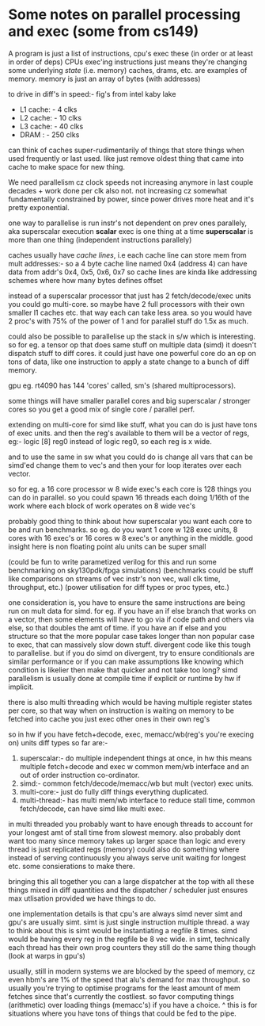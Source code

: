 # Some notes on parallel processing and exec (some from cs149)

A program is just a list of instructions, cpu's exec these (in order or at least in order of deps)
CPUs exec'ing instructions just means they're changing some underlying *state* (i.e. memory)
caches, drams, etc. are examples of memory. memory is just an array of bytes (with addresses)

to drive in diff's in speed:-
fig's from intel kaby lake
- L1 cache: - 4 clks
- L2 cache: - 10 clks
- L3 cache: - 40 clks
- DRAM    : - 250 clks

can think of caches super-rudimentarily of things that store things when used frequently or last used.
like just remove oldest thing that came into cache to make space for new thing.

We need parallelism cz clock speeds not increasing anymore in last couple decades + work done per clk also not.
not increasing cz somewhat fundamentally constrained by power, since power drives more heat and it's pretty exponential.

one way to parallelise is run instr's not dependent on prev ones parallely, aka superscalar execution
**scalar** exec is one thing at a time **superscalar** is more than one thing (independent instructions parallely)

caches usually have *cache lines*, i.e each cache line can store mem from mult addresses:-
so a 4 byte cache line named 0x4 (address 4) can have data from addr's 0x4, 0x5, 0x6, 0x7
so cache lines are kinda like addressing schemes where how many bytes defines offset

instead of a superscalar processor that just has 2 fetch/decode/exec units you could go multi-core.
so maybe have 2 full processors with their own smaller l1 caches etc. that way each can take less area.
so you would have 2 proc's with 75% of the power of 1 and for parallel stuff do 1.5x as much.

could also be possible to parallelise up the stack in s/w which is interesting.
so for eg. a tensor op that does same stuff on multiple data (simd) it doesn't dispatch stuff to diff cores.
it could just have one powerful core do an op on tons of data, like one instruction to apply a state change
to a bunch of diff memory.

gpu eg. rt4090 has 144 'cores' called, sm's (shared multiprocessors).

some things will have smaller parallel cores and big superscalar / stronger cores so you get a good mix
of single core / parallel perf.

extending on multi-core for simd like stuff, what you can do is just have tons of exec units.
and then the reg's available to them will be a vector of regs, eg:-
logic [8] reg0 instead of logic reg0, so each reg is x wide.

and to use the same in sw what you could do is change all vars that can be simd'ed change them to vec's
and then your for loop iterates over each vector.

so for eg. a 16 core processor w 8 wide exec's each core is 128 things you can do in parallel.
so you could spawn 16 threads each doing 1/16th of the work where each block of work operates on 8 wide vec's

probably good thing to think about how superscalar you want each core to be and run benchmarks.
so eg. do you want 1 core w 128 exec units, 8 cores with 16 exec's or 16 cores w 8 exec's or anything in the middle.
good insight here is non floating point alu units can be super small

(could be fun to write parametized verilog for this and run some benchmarking on sky130pdk/fpga simulations)
(benchmarks could be stuff like comparisons on streams of vec instr's non vec, wall clk time, throughput, etc.)
(power utilisation for diff types or proc types, etc.)

one consideration is, you have to ensure the same instructions are being run on mult data for simd.
for eg. if you have an if else branch that works on a vector, then some elements will have to go via if code path
and others via else, so that doubles the amt of time.
if you have an if else and you structure so that the more popular case takes longer than non popular case to exec,
that can massively slow down stuff. divergent code like this tough to parallelise.
but if you do simd on divergent, try to ensure conditionals are similar performance or if you can make assumptions
like knowing which condition is likelier then make that quicker and not take too long?
simd parallelism is usually done at compile time if explicit or runtime by hw if implicit.

there is also multi threading which would be having multiple register states per core, so that way when on instruction
is waiting on memory to be fetched into cache you just exec other ones in their own reg's

so in hw if you have fetch+decode, exec, memacc/wb(reg's you're execing on) units diff types so far are:-
1. superscalar:- do multiple independent things at once, in hw this means multiple fetch+decode and exec w common mem/wb interface and an out of order instruction co-ordinator.
2. simd:- common fetch/decode/memacc/wb but mult (vector) exec units.
3. multi-core:- just do fully diff things everything duplicated.
4. multi-thread:- has multi mem/wb interface to reduce stall time, common fetch/decode, can have simd like multi exec.

in multi threaded you probably want to have enough threads to account for your longest amt of stall time from slowest memory.
also probably dont want too many since memory takes up larger space than logic and every thread is just replicated regs (memory)
could also do something where instead of serving continuously you always serve unit waiting for longest etc. some consierations to make there.

bringing this all together you can a large dispatcher at the top with all these things mixed in diff quantities and the dispatcher / scheduler just ensures max utlisation provided we have things to do.

one implementation details is that cpu's are always simd never simt and gpu's are usually simt.
simt is just single instruction multiple thread.
a way to think about this is simt would be instantiating a regfile 8 times.
simd would be having every reg in the regfile be 8 vec wide.
in simt, technically each thread has their own prog counters they still do the same thing though (look at warps in gpu's)

usually, still in modern systems we are blocked by the speed of memory, cz even hbm's are 1% of the speed that alu's demand for max throughput.
so usually you're trying to optimise programs for the least amount of mem fetches since that's currently the costliest.
so favor computing things (arithmetic) over loading things (memacc's) if you have a choice.
^ this is for situations where you have tons of things that could be fed to the pipe.

